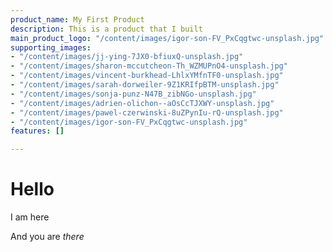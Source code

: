 ```yaml
---
product_name: My First Product
description: This is a product that I built
main_product_logo: "/content/images/igor-son-FV_PxCqgtwc-unsplash.jpg"
supporting_images:
- "/content/images/jj-ying-7JX0-bfiuxQ-unsplash.jpg"
- "/content/images/sharon-mccutcheon-Th_WZMUPnO4-unsplash.jpg"
- "/content/images/vincent-burkhead-LhlxYMfnTF0-unsplash.jpg"
- "/content/images/sarah-dorweiler-9Z1KRIfpBTM-unsplash.jpg"
- "/content/images/sonja-punz-N47B_zibNGo-unsplash.jpg"
- "/content/images/adrien-olichon--aOsCcTJXWY-unsplash.jpg"
- "/content/images/pawel-czerwinski-8uZPynIu-rQ-unsplash.jpg"
- "/content/images/igor-son-FV_PxCqgtwc-unsplash.jpg"
features: []

---
```

# Hello

I am here

And you are _there_